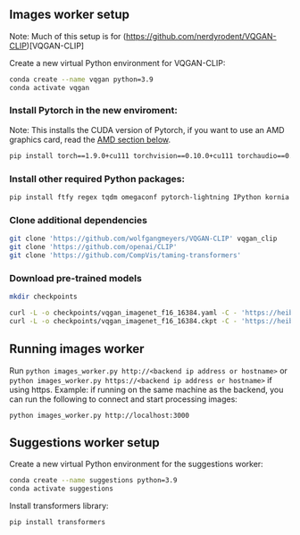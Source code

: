 ## Images worker setup

Note: Much of this setup is for (https://github.com/nerdyrodent/VQGAN-CLIP)[VQGAN-CLIP]

Create a new virtual Python environment for VQGAN-CLIP:

```sh
conda create --name vqgan python=3.9
conda activate vqgan
```

### Install Pytorch in the new enviroment:

Note: This installs the CUDA version of Pytorch, if you want to use an AMD graphics card, read the [AMD section below](#using-an-amd-graphics-card).

```sh
pip install torch==1.9.0+cu111 torchvision==0.10.0+cu111 torchaudio==0.9.0 -f https://download.pytorch.org/whl/torch_stable.html
```

### Install other required Python packages:

```sh
pip install ftfy regex tqdm omegaconf pytorch-lightning IPython kornia imageio imageio-ffmpeg einops torch_optimizer requests
```

### Clone additional dependencies

```bash
git clone 'https://github.com/wolfgangmeyers/VQGAN-CLIP' vqgan_clip
git clone 'https://github.com/openai/CLIP'
git clone 'https://github.com/CompVis/taming-transformers'
```

### Download pre-trained models

```bash
mkdir checkpoints

curl -L -o checkpoints/vqgan_imagenet_f16_16384.yaml -C - 'https://heibox.uni-heidelberg.de/d/a7530b09fed84f80a887/files/?p=%2Fconfigs%2Fmodel.yaml&dl=1' #ImageNet 16384
curl -L -o checkpoints/vqgan_imagenet_f16_16384.ckpt -C - 'https://heibox.uni-heidelberg.de/d/a7530b09fed84f80a887/files/?p=%2Fckpts%2Flast.ckpt&dl=1' #ImageNet 16384
```

## Running images worker

Run `python images_worker.py http://<backend ip address or hostname>` or `python images_worker.py https://<backend ip address or hostname>` if using https. Example: if running on the same machine as the backend, you can run the following to connect and start processing images:

```shell
python images_worker.py http://localhost:3000
```

## Suggestions worker setup

Create a new virtual Python environment for the suggestions worker:

```sh
conda create --name suggestions python=3.9
conda activate suggestions
```

Install transformers library:

```sh
pip install transformers
```
